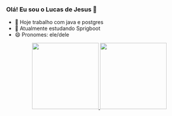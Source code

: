 ### Olá! Eu sou o Lucas de Jesus 👋

- 🔭 Hoje trabalho com java e postgres
- 🌱 Atualmente estudando Sprigboot
- 😄 Pronomes: ele/dele

<div align="center">
  <a href="https://github.com/lucasjesus682">
  <img height="180em" src="https://github-readme-stats.vercel.app/api?username=rafaballerini&show_icons=true&theme=dracula&include_all_commits=true&count_private=true"/>
  <img height="180em" src="https://github-readme-stats.vercel.app/api/top-langs/?username=lucasjesus682&layout=compact&langs_count=7&theme=dracula"/>
</div>

